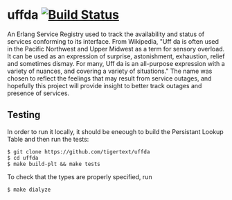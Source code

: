 uffda [![Build Status](https://travis-ci.org/th0114nd/uffda.svg)](https://travis-ci.org/th0114nd/uffda)
=======================================================================================================

An Erlang Service Registry used to track the availability and status of services conforming to its interface. 
From Wikipedia, "Uff da is often used in the Pacific Northwest and Upper Midwest as a term for sensory overload. It can be used as an expression of surprise, astonishment, exhaustion, relief and sometimes dismay. For many, Uff da is an all-purpose expression with a variety of nuances, and covering a variety of situations." The name was chosen to reflect the feelings that may result from service outages, and hopefully this project will provide insight to better track outages and presence of services.

Testing
-------
In order to run it locally, it should be eneough to build the Persistant Lookup Table and
then run the tests:

    $ git clone https://github.com/tigertext/uffda
    $ cd uffda
    $ make build-plt && make tests

To check that the types are properly specified, run 

    $ make dialyze
